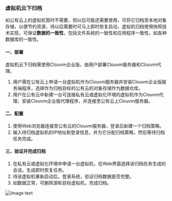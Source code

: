 ### 虚拟机云下归档

如公有云上的虚拟机暂时不需要，但以后可能还需要使用，可将它归档至本地对象存储，以便节约资源，待以后需要时可马上即时恢复启动，虚拟机归档使用快照技术实现，可保证**数据的一致性**，包括文件系统的一致性和应用程序一致性，如各种数据库的一致性。

#### 一、部署

虚拟机云下归档需使用Clouvm企业版，由用户部署Clouvm服务器和Clouvm代理。

 1. 用户需在公有云上申请一台虚拟机作为Clouvm服务器并安装Clouvm企业版服务端程序，选择作为归档目标的公有云的对象存储作为数据仓库。
 2. 用户在公有云中新建一台可连接私有云或虚拟化环境的虚拟机作为Clouvm代理，安装Clouvm企业版代理程序，并连接至公有云上Clouvm服务器。

#### 二、配置

 1. 使用Web浏览器连接至公有云的Clouvm服务器，登录后新建一个归档策略。
 2. 输入待归档虚拟机的IP地址和登录信息，并为它分配归档策略，然后等待归档任务完成。

#### 三、验证并完成归档

 1. 在私有云或虚拟化环境中申请一台虚拟机，在Web界面选择该归档任务生成的会话，生成即时恢复任务。
 2. 待该虚拟机重新启动后，登录系统，验证归档数据是否完整。
 3. 如数据正常，可删除源和目标虚拟机，完成归档。

![Image text](/cloud.jpg)
